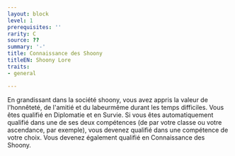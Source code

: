 ```yaml
---
layout: block
level: 1
prerequisites: ''
rarity: C
source: ??
summary: '-'
title: Connaissance des Shoony
titleEN: Shoony Lore
traits:
- general

---
```


<p><span id="ctl00_MainContent_DetailedOutput">En grandissant dans la société shoony, vous avez appris la valeur de l'honnêteté, de l'amitié et du labeurmême durant les temps difficiles. Vous êtes qualifié en Diplomatie et en Survie. Si vous êtes automatiquement qualifié dans une de ses deux compétences (de par votre classe ou votre ascendance, par exemple), vous devenez qualifié dans une compétence de votre choix. Vous devenez également qualifié en Connaissance des Shoony.&nbsp;</span></p>